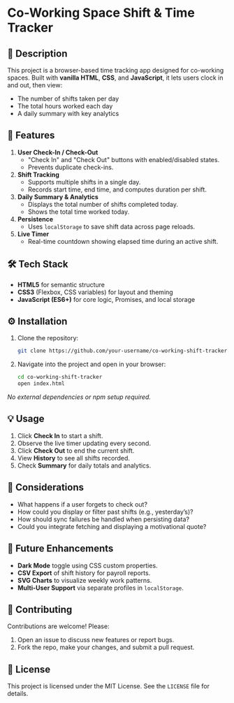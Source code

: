 # Co-Working Space Shift & Time Tracker

## 📖 Description

This project is a browser-based time tracking app designed for co-working spaces. Built with **vanilla HTML**, **CSS**, and **JavaScript**, it lets users clock in and out, then view:

- The number of shifts taken per day
- The total hours worked each day
- A daily summary with key analytics

## 🚀 Features

1. **User Check-In / Check-Out**
   - "Check In" and "Check Out" buttons with enabled/disabled states.
   - Prevents duplicate check-ins.
2. **Shift Tracking**
   - Supports multiple shifts in a single day.
   - Records start time, end time, and computes duration per shift.
3. **Daily Summary & Analytics**
   - Displays the total number of shifts completed today.
   - Shows the total time worked today.
4. **Persistence**
   - Uses `localStorage` to save shift data across page reloads.
5. **Live Timer**
   - Real-time countdown showing elapsed time during an active shift.

## 🛠️ Tech Stack

- **HTML5** for semantic structure
- **CSS3** (Flexbox, CSS variables) for layout and theming
- **JavaScript (ES6+)** for core logic, Promises, and local storage

## ⚙️ Installation

1. Clone the repository:
   ```bash
   git clone https://github.com/your-username/co-working-shift-tracker.git
   ```
2. Navigate into the project and open in your browser:
   ```bash
   cd co-working-shift-tracker
   open index.html
   ```

_No external dependencies or npm setup required._

## 💡 Usage

1. Click **Check In** to start a shift.
2. Observe the live timer updating every second.
3. Click **Check Out** to end the current shift.
4. View **History** to see all shifts recorded.
5. Check **Summary** for daily totals and analytics.

## 🤔 Considerations

- What happens if a user forgets to check out?
- How could you display or filter past shifts (e.g., yesterday’s)?
- How should sync failures be handled when persisting data?
- Could you integrate fetching and displaying a motivational quote?

## 🚧 Future Enhancements

- **Dark Mode** toggle using CSS custom properties.
- **CSV Export** of shift history for payroll reports.
- **SVG Charts** to visualize weekly work patterns.
- **Multi-User Support** via separate profiles in `localStorage`.

## 🤝 Contributing

Contributions are welcome! Please:

1. Open an issue to discuss new features or report bugs.
2. Fork the repo, make your changes, and submit a pull request.

## 📄 License

This project is licensed under the MIT License. See the `LICENSE` file for details.
